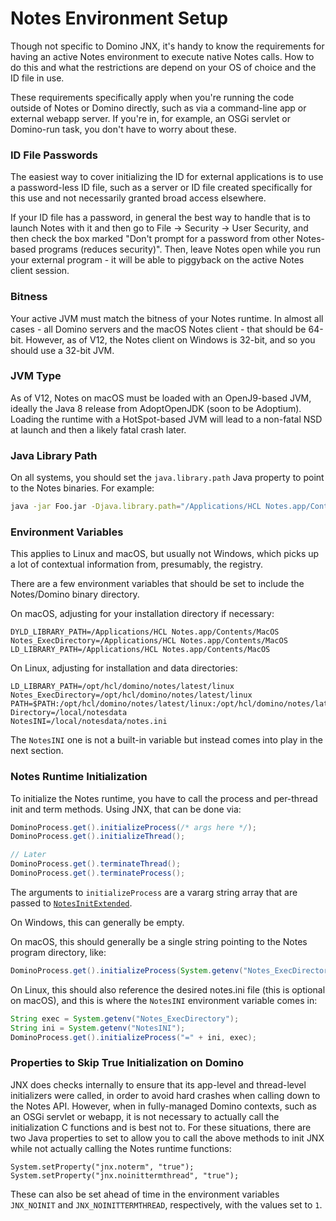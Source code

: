 # Notes Environment Setup

Though not specific to Domino JNX, it's handy to know the requirements for having an active Notes environment to execute native Notes calls. How to do this and what the restrictions are depend on your OS of choice and the ID file in use.

These requirements specifically apply when you're running the code outside of Notes or Domino directly, such as via a command-line app or external webapp server. If you're in, for example, an OSGi servlet or Domino-run task, you don't have to worry about these.

### ID File Passwords

The easiest way to cover initializing the ID for external applications is to use a password-less ID file, such as a server or ID file created specifically for this use and not necessarily granted broad access elsewhere.

If your ID file has a password, in general the best way to handle that is to launch Notes with it and then go to File -> Security -> User Security, and then check the box marked "Don't prompt for a password from other Notes-based programs (reduces security)". Then, leave Notes open while you run your external program - it will be able to piggyback on the active Notes client session.

### Bitness

Your active JVM must match the bitness of your Notes runtime. In almost all cases - all Domino servers and the macOS Notes client - that should be 64-bit. However, as of V12, the Notes client on Windows is 32-bit, and so you should use a 32-bit JVM.

### JVM Type

As of V12, Notes on macOS must be loaded with an OpenJ9-based JVM, ideally the Java 8 release from AdoptOpenJDK (soon to be Adoptium). Loading the runtime with a HotSpot-based JVM will lead to a non-fatal NSD at launch and then a likely fatal crash later.

### Java Library Path

On all systems, you should set the `java.library.path` Java property to point to the Notes binaries. For example:

```sh
java -jar Foo.jar -Djava.library.path="/Applications/HCL Notes.app/Contents/MacOS"
```

### Environment Variables

This applies to Linux and macOS, but usually not Windows, which picks up a lot of contextual information from, presumably, the registry.

There are a few environment variables that should be set to include the Notes/Domino binary directory.

On macOS, adjusting for your installation directory if necessary:

```
DYLD_LIBRARY_PATH=/Applications/HCL Notes.app/Contents/MacOS
Notes_ExecDirectory=/Applications/HCL Notes.app/Contents/MacOS
LD_LIBRARY_PATH=/Applications/HCL Notes.app/Contents/MacOS
```

On Linux, adjusting for installation and data directories:

```
LD_LIBRARY_PATH=/opt/hcl/domino/notes/latest/linux
Notes_ExecDirectory=/opt/hcl/domino/notes/latest/linux
PATH=$PATH:/opt/hcl/domino/notes/latest/linux:/opt/hcl/domino/notes/latest/linux/res/C
Directory=/local/notesdata
NotesINI=/local/notesdata/notes.ini
```

The `NotesINI` one is not a built-in variable but instead comes into play in the next section.

### Notes Runtime Initialization

To initialize the Notes runtime, you have to call the process and per-thread init and term methods. Using JNX, that can be done via:

```java
DominoProcess.get().initializeProcess(/* args here */);
DominoProcess.get().initializeThread();

// Later
DominoProcess.get().terminateThread();
DominoProcess.get().terminateProcess();
```

The arguments to `initializeProcess` are a vararg string array that are passed to [`NotesInitExtended`](https://www.mindoo.de/hcl/api901ref.nsf/61fd4e9848264ad28525620b006ba8bd/e151a8f6c224633d85255f7f00664516?OpenDocument).

On Windows, this can generally be empty.

On macOS, this should generally be a single string pointing to the Notes program directory, like:

```java
DominoProcess.get().initializeProcess(System.getenv("Notes_ExecDirectory"));
```

On Linux, this should also reference the desired notes.ini file (this is optional on macOS), and this is where the `NotesINI` environment variable comes in:

```java
String exec = System.getenv("Notes_ExecDirectory");
String ini = System.getenv("NotesINI");
DominoProcess.get().initializeProcess("=" + ini, exec);
```

### Properties to Skip True Initialization on Domino

JNX does checks internally to ensure that its app-level and thread-level initializers were called, in order to avoid hard crashes when calling down to the Notes API. However, when in fully-managed Domino contexts, such as an OSGi servlet or webapp, it is not necessary to actually call the initialization C functions and is best not to. For these situations, there are two Java properties to set to allow you to call the above methods to init JNX while not actually calling the Notes runtime functions:

```
System.setProperty("jnx.noterm", "true");
System.setProperty("jnx.noinittermthread", "true");
```

These can also be set ahead of time in the environment variables `JNX_NOINIT` and `JNX_NOINITTERMTHREAD`, respectively, with the values set to `1`.
